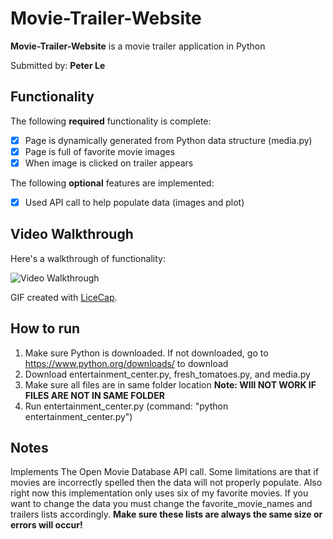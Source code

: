 # Movie-Trailer-Website

**Movie-Trailer-Website** is a movie trailer application in Python

Submitted by: **Peter Le**

## Functionality

The following **required** functionality is complete:
* [x] Page is dynamically generated from Python data structure (media.py)
* [x] Page is full of favorite movie images
* [x] When image is clicked on trailer appears

The following **optional** features are implemented:
* [x] Used API call to help populate data (images and plot)

## Video Walkthrough

Here's a walkthrough of functionality:

<img src='http://i.imgur.com/XFG9ITz.gif' title='Video Walkthrough' width='' alt='Video Walkthrough' />

GIF created with [LiceCap](http://www.cockos.com/licecap/).

## How to run
1. Make sure Python is downloaded. If not downloaded, go to https://www.python.org/downloads/ to download
2. Download entertainment_center.py, fresh_tomatoes.py, and media.py
3. Make sure all files are in same folder location **Note: WIll NOT WORK IF FILES ARE NOT IN SAME FOLDER**
4. Run entertainment_center.py (command: "python entertainment_center.py")

## Notes

Implements The Open Movie Database API call. Some limitations are that if movies are incorrectly
spelled then the data will not properly populate. Also right now this implementation only uses
six of my favorite movies. If you want to change the data you must change the favorite_movie_names
and trailers lists accordingly. **Make sure these lists are always the same size or errors will
occur!**
